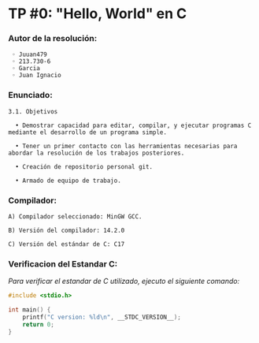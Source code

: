 # TP #0: "Hello, World" en C

### Autor de la resolución:
```
 ◦ Juuan479
 ◦ 213.730-6
 ◦ Garcia
 ◦ Juan Ignacio
```
### Enunciado:
```
3.1. Objetivos

  • Demostrar capacidad para editar, compilar, y ejecutar programas C mediante el desarrollo de un programa simple.

  • Tener un primer contacto con las herramientas necesarias para abordar la resolución de los trabajos posteriores.

  • Creación de repositorio personal git.

  • Armado de equipo de trabajo.
```
### Compilador:
```
A) Compilador seleccionado: MinGW GCC.

B) Versión del compilador: 14.2.0

C) Versión del estándar de C: C17
```
### Verificacion del Estandar C: 

*Para verificar el estandar de C utilizado, ejecuto el siguiente comando:* 
```c
#include <stdio.h>

int main() {
    printf("C version: %ld\n", __STDC_VERSION__);
    return 0;
}
```
